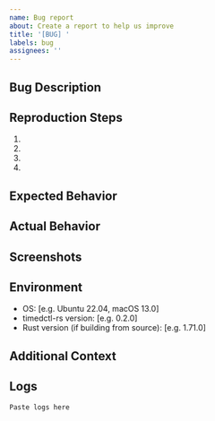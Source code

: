 ```yaml
---
name: Bug report
about: Create a report to help us improve
title: '[BUG] '
labels: bug
assignees: ''
---
```


## Bug Description

<!-- A clear and concise description of what the bug is. -->

## Reproduction Steps

1.
2.
3.
4.

## Expected Behavior

<!-- A clear and concise description of what you expected to happen. -->

## Actual Behavior

<!-- A clear and concise description of what actually happened. -->

## Screenshots

<!-- If applicable, add screenshots to help explain your problem. -->

## Environment

- OS: [e.g. Ubuntu 22.04, macOS 13.0]
- timedctl-rs version: [e.g. 0.2.0]
- Rust version (if building from source): [e.g. 1.71.0]

## Additional Context

<!-- Add any other context about the problem here. -->

## Logs

<!-- If applicable, include any relevant logs or error messages. -->
```
Paste logs here
```
